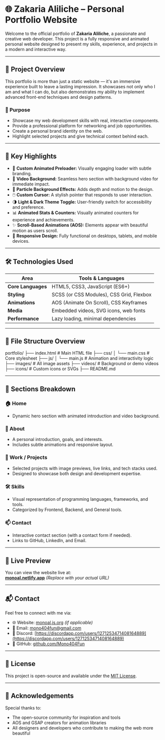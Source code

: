 # 🌐 Zakaria Aliliche – Personal Portfolio Website

Welcome to the official portfolio of **Zakaria Aliliche**, a passionate and creative web developer. This project is a fully responsive and animated personal website designed to present my skills, experience, and projects in a modern and interactive way.

---

## 🧠 Project Overview

This portfolio is more than just a static website — it's an immersive experience built to leave a lasting impression. It showcases not only who I am and what I can do, but also demonstrates my ability to implement advanced front-end techniques and design patterns.

### 🎯 Purpose

- Showcase my web development skills with real, interactive components.
- Provide a professional platform for networking and job opportunities.
- Create a personal brand identity on the web.
- Highlight selected projects and give technical context behind each.

---

## 🌟 Key Highlights

- 🔄 **Custom Animated Preloader:** Visually engaging loader with subtle branding.
- 🎥 **Video Background:** Seamless hero section with background video for immediate impact.
- 🌌 **Particle Background Effects:** Adds depth and motion to the design.
- 🖱️ **Custom Cursor:** A stylish pointer that responds to user interaction.
- 🌗 **Light & Dark Theme Toggle:** User-friendly switch for accessibility and preference.
- 📊 **Animated Stats & Counters:** Visually animated counters for experience and achievements.
- ✨ **Scroll-Based Animations (AOS):** Elements appear with beautiful motion as users scroll.
- 🎨 **Responsive Design:** Fully functional on desktops, tablets, and mobile devices.

---

## 🛠️ Technologies Used

| Area              | Tools & Languages                        |
|------------------|-------------------------------------------|
| **Core Languages** | HTML5, CSS3, JavaScript (ES6+)           |
| **Styling**        | SCSS (or CSS Modules), CSS Grid, Flexbox |
| **Animations**     | AOS (Animate On Scroll), CSS Keyframes   |
| **Media**          | Embedded videos, SVG icons, web fonts    |
| **Performance**    | Lazy loading, minimal dependencies        |

---

## 📁 File Structure Overview
portfolio/
├── index.html # Main HTML file
├── css/
│ └── main.css # Core stylesheet
├── js/
│ └── main.js # Animation and interactivity logic
├── images/ # All image assets
├── videos/ # Background or demo videos
├── icons/ # Custom icons or SVGs
├── README.md

---

## 🧩 Sections Breakdown

### 🏠 Home
- Dynamic hero section with animated introduction and video background.
  
### 🙋 About
- A personal introduction, goals, and interests.
- Includes subtle animations and responsive layout.

### 💼 Work / Projects
- Selected projects with image previews, live links, and tech stacks used.
- Designed to showcase both design and development expertise.

### 🛠️ Skills
- Visual representation of programming languages, frameworks, and tools.
- Categorized by Frontend, Backend, and General tools.

### 📫 Contact
- Interactive contact section (with a contact form if needed).
- Links to GitHub, LinkedIn, and Email.

---

## 📸 Live Preview

You can view the website live at:  
**[monoal.netlify.app](https://monoal.netlify.app)** *(Replace with your actual URL)*

---

## 📬 Contact

Feel free to connect with me via:

- 🌐 Website: [monoal.js.org](https://monoal.js.org) *(if applicable)*
- 📧 Email: [mono404fun@gmail.com](mailto:mono404fun@gmail.com)
- 💼 Discord: [https://discordapp.com/users/1271253471408164889](https://discordapp.com/users/1271253471408164889)
- 🐙 GitHub: [github.com/Mono404Fun](https://github.com/Mono404Fun)

---

## 📄 License

This project is open-source and available under the [MIT License](LICENSE).

---

## 🙏 Acknowledgements

Special thanks to:

- The open-source community for inspiration and tools
- AOS and GSAP creators for animation libraries
- All designers and developers who contribute to making the web more beautiful
